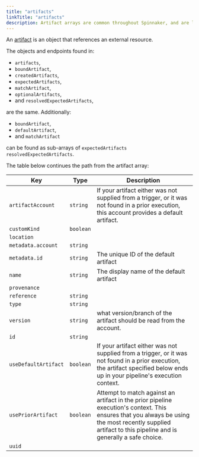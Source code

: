 ```yaml
---
title: "artifacts"
linkTitle: "artifacts"
description: Artifact arrays are common throughout Spinnaker, and are largely the same.
---
```


An [artifact](https://spinnaker.io/reference/artifacts/) is an object that references an external resource. 

The objects and endpoints found in:

- `artifacts`,
- `boundArtifact`,
- `createdArtifacts`,
- `expectedArtifacts`,
- `matchArtifact`,
- `optionalArtifacts`,
- and `resolvedExpectedArtifacts`,

are the same. Additionally:

- `boundArtifact`,
- `defaultArtifact`,
- and `matchArtifact`

can be found as sub-arrays of `expectedArtifacts` `resolvedExpectedArtifacts`.

The table below continues the path from the artifact array:

| Key                  | Type      | Description                                                                                                                                                                                                 |
| -------------------- | --------- | ----------------------------------------------------------------------------------------------------------------------------------------------------------------------------------------------------------- |
| `artifactAccount`    | `string`  | If your artifact either was not supplied from a trigger, or it was not found in a prior execution, this account provides a default artifact.                                                                  |
| `customKind`         | `boolean` |                                                                                                                                                                                                             |
| `location`           |           |                                                                                                                                                                                                             |
| `metadata.account`   | `string`  |                                                                                                                                                                                                             |
| `metadata.id`        | `string`  | The unique ID of the default artifact                                                                                                                                                                       |
| `name`               | `string`  | The display name of the default artifact                                                                                                                                                                    |
| `provenance`         |           |                                                                                                                                                                                                             |
| `reference`          | `string`  |                                                                                                                                                                                                             |
| `type`               | `string`  |                                                                                                                                                                                                             |
| `version`            | `string`  | what version/branch of the artifact should be read from the account.                                                                                                                                        |
| `id`                 | `string`  |                                                                                                                                                                                                             |
| `useDefaultArtifact` | `boolean` | If your artifact either was not supplied from a trigger, or it was not found in a prior execution, the artifact specified below ends up in your pipeline's execution context.                                 |
| `usePriorArtifact`   | `boolean` | Attempt to match against an artifact in the prior pipeline execution's context. This ensures that you always be using the most recently supplied artifact to this pipeline and is generally a safe choice. |
| `uuid`               |           |                                                                                                                                                                                                             |